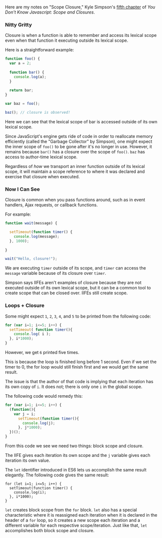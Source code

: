 Here are my notes on "Scope Closure," Kyle Simpson's [fifth chapter](https://github.com/getify/You-Dont-Know-JS/blob/master/scope%20%26%20closures/ch5.md) of _You Don't Know Javascript: Scope and Closures_.

### Nitty Gritty

Closure is when a function is able to remember and access its lexical scope even when that function it executing outside its lexical scope.

Here is a straightforward example:

```javascript
function foo() {
  var a = 2;
  
  function bar() {
    console.log(a);
  }
  
  return bar;
}

var baz = foo();

baz(); // closure is observed!
```

Here we can see that the lexical scope of bar is accessed outside of its own lexical scope.

Since JavaScript's engine gets ride of code in order to reallocate memory efficiently (called the "Garbage Collector" by Simpson), one might expect the inner scope of `foo()` to be gone after it's no longer in use. However, it remains because `bar()` has a closure over the scope of `foo()`. `baz` has access to author-time lexical scope.

Regardless of _how_ we transport an inner function outside of its lexical scope, it will maintain a scope reference to where it was declared and exercise that closure when executed.

### Now I Can See

Closure is common when you pass functions around, such as in event handlers, Ajax requests, or callback functions.

For example:

```javascript
function wait(message) {

  setTimeout(function timer() {
    console.log(message);
  }, 1000);
  
}

wait("Hello, closure!");
```
We are executing `timer` outside of its scope, and `timer` can access the `message` variable because of its closure over `timer`.

Simpson says IIFEs aren't examples of closure because they are not executed outside of its own lexical scope, but it can be a common tool to create scope that can be closed over. IIFEs still create scope.

### Loops + Closure

Some might expect `1`, `2`, `3`, `4`, and `5` to be printed from the following code:

```javascript
for (var i=1; i<=5; i++) {
  setTimeout( function timer(){
    console.log( i );
  }, i*1000);
}
```
However, we get `6` printed five times.

This is because the loop is finished long before 1 second. Even if we set the timer to 0, the for loop would still finish first and we would get the same result.

The issue is that the author of that code is implying that each iteration has its own copy of `i`. It does not; there is only one `i` in the global scope.

The following code would remedy this:

```javascript
for (var i=1; i<=5; i++) {
  (function(){
    var j = i;
      setTimeout(function timer(){
        console.log(j);
      }, j*1000);
  })();
}
```
From this code we see we need two things: block scope and closure.

The IIFE gives each iteration its own scope and the `j` variable gives each iteration its own value.

The `let` identifier introduced in ES6 lets us accomplish the same result elegantly. The following code gives the same result:


```
for (let i=1; i<=5; i++) {
  setTimeout(function timer() {
    console.log(i);
  }, i*1000);
}
```

`let` creates block scope from the `for` block. `let` also has a special characteristic where it is reassigned each iteration when it is declared in the header of a `for` loop, so it creates a new scope each iteration and a different variable for each respective scope/iteration. Just like that, `let` accomplishes both block scope and closure.